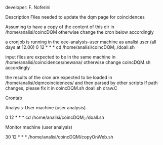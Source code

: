 developer: F. Noferini

Description
Files needed to update the dqm page for coincidences

Assuming to have a copy of the content of this dir in
/home/analisi/coincDQM
otherwise change the cron below accordingly

a cronjob is running in the eee-analysis-user machine as analisi user (all days at 12.00)
0 12 * * * cd /home/analisi/coincDQM;./doall.sh

input files are expected to be in the same machine in
/home/analisi/coincidences/newana/
otherwise change coincDQM.sh accordingly

the results of the cron are expected to be loaded in
/home/analisi/dqmcoincidences/
and then parsed by other scripts
If path changes, please fix it in
coincDQM.sh
doall.sh
draw.C


Crontab

Analysis-User machine (user analysis)

0 12 * * * cd /home/analisi/coincDQM;./doall.sh

Monitor machine (user analysis)

30 12 * * * /home/analisi/coincDQM/copyOnWeb.sh
